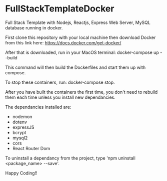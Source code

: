 # FullStackTemplateDocker
Full Stack Template with Nodejs, Reactjs, Express Web Server, MySQL database running in docker.

First clone this repository with your local machine then download Docker from this link here: https://docs.docker.com/get-docker/

After that is downloaded, run in your MacOS terminal: docker-compose up --build

This command will then build the Dockerfiles and start them up with compose.

To stop these containers, run: docker-compose stop.

After you have built the containers the first time, you don't need to rebuild them each time unless you install new dependancies.

The dependancies installed are:
- nodemon
- dotenv
- expressJS
- bcrypt
- mysql2
- cors
- React Router Dom

To uninstall a dependancy from the project, type 'npm uninstall <package_name> --save'.



Happy Coding!!
